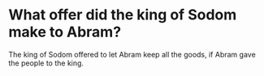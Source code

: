 # What offer did the king of Sodom make to Abram?

The king of Sodom offered to let Abram keep all the goods, if Abram gave the people to the king.
